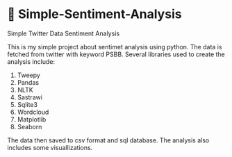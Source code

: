 <h1> 📰 Simple-Sentiment-Analysis </h1>
Simple Twitter Data Sentiment Analysis

This is my simple project about sentimet analysis using python. The data is fetched from twitter with keyword PSBB. 
Several libraries used to create the analysis include:
1. Tweepy
2. Pandas
3. NLTK
4. Sastrawi
5. Sqlite3
6. Wordcloud
7. Matplotlib
8. Seaborn

The data then saved to csv format and sql database. The analysis also includes some visuallizations. 

